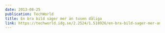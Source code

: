 ```yaml
---
date: 2013-08-25
publication: TechWorld
title: En bra bild säger mer än tusen dåliga
link: https://techworld.idg.se/2.2524/1.518926/en-bra-bild-sager-mer-an-tusen-daliga?queryText=Imint
---
```

